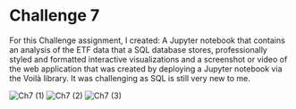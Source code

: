 # Challenge 7

For this Challenge assignment, I created: A Jupyter notebook that contains an analysis of the ETF data that a SQL database stores, professionally styled and formatted interactive visualizations and a screenshot or video of the web application that was created by deploying a Jupyter notebook via the Voilà library. 
It was challenging as SQL is still very new to me. 





![Ch7 (1)](https://user-images.githubusercontent.com/100537517/169408783-0915b4a3-9b1e-4e51-840d-e3c2c848044d.png)
![Ch7 (2)](https://user-images.githubusercontent.com/100537517/169408798-808ec8cc-188b-4441-a5c6-603426bd7cad.png)
![Ch7 (3)](https://user-images.githubusercontent.com/100537517/169408814-09266481-1470-4900-b9f6-6f3597dc6fdd.png)
